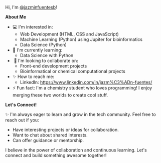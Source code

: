 
 Hi, I'm [@jazminfuentesb](https://github.com/jazminfuentesb)!

**About Me**

*  💻 I'm interested in: 
    * Web Development (HTML, CSS and JavaScript)
    * Machine Learning (Python) using Jupiter for bioinformatics
    * Data Science (Python)
*  📝 I'm currently learning: 
    * Data Science with Python 
* ️ 🫡 I'm looking to collaborate on: 
    * Front-end development projects
    * Bioinformatical or chemical computational projects 
* ✨ How to reach me: 
    * LinkedIn: https://www.linkedin.com/in/jazm%C3%ADn-fuentes/
* ⚡ Fun fact: I'm a chemistry student  who loves programming! I enjoy merging these two worlds to create cool stuff.

**Let's Connect!**

✨ I'm always eager to learn and grow in the tech community. Feel free to reach out if you:

* Have interesting projects or ideas for collaboration.
* Want to chat about shared interests.
* Can offer guidance or mentorship.

I believe in the power of collaboration and continuous learning. Let's connect and build something awesome together! 

